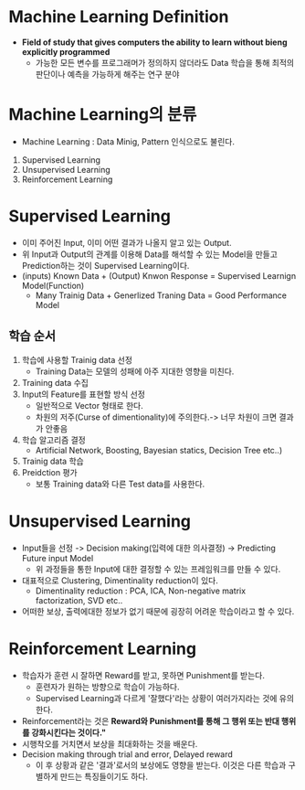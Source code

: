# Machine Learning Definition
- **Field of study that gives computers the ability to learn without bieng explicitly programmed**
  - 가능한 모든 변수를 프로그래머가 정의하지 않더라도 Data 학습을 통해 최적의 판단이나 예측을 가능하게 해주는 연구 분야
# Machine Learning의 분류
- Machine Learning : Data Minig, Pattern 인식으로도 불린다.
1. Supervised Learning
2. Unsupervised Learning
3. Reinforcement Learning
# Supervised Learning
- 이미 주어진 Input, 이미 어떤 결과가 나올지 알고 있는 Output.
- 위 Input과 Output의 관계를 이용해 Data를 해석할 수 있는 Model을 만들고 Prediction하는 것이 Supervised Learning이다.
- (inputs) Known Data + (Output) Knwon Response = Supervised Learnign Model(Function)
  - Many Trainig Data + Generlized Traning Data = Good Performance Model
## 학습 순서
1. 학습에 사용할 Trainig data 선정
   - Training Data는 모델의 성패에 아주 지대한 영향을 미친다.
2. Training data 수집
3. Input의 Feature를 표현할 방식 선정
   - 일반적으로 Vector 형태로 한다.
   - 차원의 저주(Curse of dimentionality)에 주의한다.-> 너무 차원이 크면 결과가 안좋음
4. 학습 알고리즘 결정
   - Artificial Network, Boosting, Bayesian statics, Decision Tree etc..)
5. Trainig data 학습
6. Preidction 평가
   - 보통 Training data와 다른 Test data를 사용한다.
# Unsupervised Learning
- Input들을 선정 -> Decision making(입력에 대한 의사결정) -> Predicting Future input Model
  - 위 과정들을 통한 Input에 대한 결정할 수 있는 프레임워크를 만들 수 있다.
- 대표적으로 Clustering, Dimentinality reduction이 있다.
  - Dimentinality reduction : PCA, ICA, Non-negative matrix factorization, SVD etc..
- 어떠한 보상, 출력에대한 정보가 없기 때문에 굉장히 어려운 학습이라고 할 수 있다.
# Reinforcement Learning
- 학습자가 훈련 시 잘하면 Reward를 받고, 못하면 Punishment를 받는다.
  - 훈련자가 원하는 방향으로 학습이 가능하다.
  - Supervised Learning과 다르게 '잘했다'라는 상황이 여러가지라는 것에 유의한다.
- Reinforcement라는 것은 **Reward와 Punishment를 통해 그 행위 또는 반대 행위를 강화시킨다는 것이다."**
- 시행착오를 거치면서 보상을 최대화하는 것을 배운다.
- Decision making through trial and error, Delayed reward
  - 이 후 상황과 같은 '결과'로서의 보상에도 영향을 받는다. 이것은 다른 학습과 구별하게 만드는 특징들이기도 하다.
